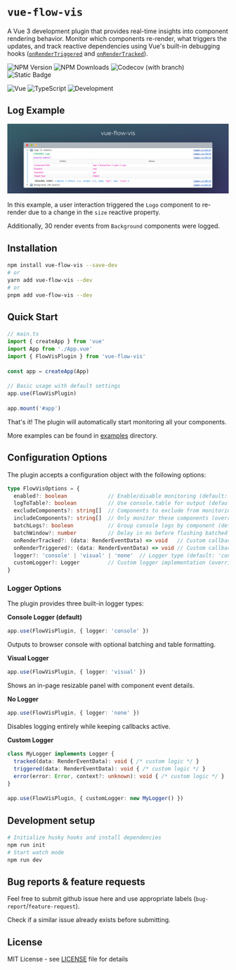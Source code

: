 # `vue-flow-vis`

A Vue 3 development plugin that provides real-time insights into component rendering behavior. Monitor which components re-render, what triggers the updates, and track reactive dependencies using Vue's built-in debugging hooks ([`onRenderTriggered`](https://vuejs.org/api/composition-api-lifecycle.html#onrendertriggered) and [`onRenderTracked`](https://vuejs.org/api/composition-api-lifecycle.html#onrendertracked)).

![NPM Version](https://img.shields.io/npm/v/vue-flow-vis?style=for-the-badge&color=red)
![NPM Downloads](https://img.shields.io/npm/dw/vue-flow-vis?style=for-the-badge&color=red)
![Codecov (with branch)](https://img.shields.io/codecov/c/github/MiloradFilipovic/vue-flow-vis/main?style=for-the-badge&color=purple)
![Static Badge](https://img.shields.io/badge/Dependencies-0-pink?style=for-the-badge)


![Vue](https://img.shields.io/badge/Vue-3.x-brightgreen.svg?style=for-the-badge&color=41B883)
![TypeScript](https://img.shields.io/badge/TypeScript-5.x-blue.svg?style=for-the-badge)
![Development](https://img.shields.io/badge/Environment-Development_Only-red.svg?style=for-the-badge&color=yellow&label=ENV)



## Log Example

![image info](./static/README_screen.png)

In this example, a user interaction triggered the `Logo` component to re-render due to a change in the `size` reactive property.

Additionally, 30 render events from `Background` components were logged.

## Installation

```bash
npm install vue-flow-vis --save-dev
# or
yarn add vue-flow-vis --dev
# or
pnpm add vue-flow-vis --dev
```

## Quick Start

```typescript
// main.ts
import { createApp } from 'vue'
import App from './App.vue'
import { FlowVisPlugin } from 'vue-flow-vis'

const app = createApp(App)

// Basic usage with default settings
app.use(FlowVisPlugin)

app.mount('#app')
```

That's it! The plugin will automatically start monitoring all your components.

More examples can be found in [examples](./examples) directory.

## Configuration Options

The plugin accepts a configuration object with the following options:

```typescript
type FlowVisOptions = {
  enabled?: boolean             // Enable/disable monitoring (default: true)
  logToTable?: boolean          // Use console.table for output (default: false)
  excludeComponents?: string[]  // Components to exclude from monitoring
  includeComponents?: string[]  // Only monitor these components (overrides exclude)
  batchLogs?: boolean           // Group console logs by component (default: true)
  batchWindow?: number          // Delay in ms before flushing batched logs (default: 500)
  onRenderTracked?: (data: RenderEventData) => void   // Custom callback for tracked events
  onRenderTriggered?: (data: RenderEventData) => void // Custom callback for triggered events
  logger?: 'console' | 'visual' | 'none'  // Logger type (default: 'console')
  customLogger?: Logger         // Custom logger implementation (overrides logger option)
}
```

### Logger Options

The plugin provides three built-in logger types:

**Console Logger (default)**
```typescript
app.use(FlowVisPlugin, { logger: 'console' })
```
Outputs to browser console with optional batching and table formatting.

**Visual Logger**
```typescript
app.use(FlowVisPlugin, { logger: 'visual' })
```
Shows an in-page resizable panel with component event details.

**No Logger**
```typescript
app.use(FlowVisPlugin, { logger: 'none' })
```
Disables logging entirely while keeping callbacks active.

**Custom Logger**
```typescript
class MyLogger implements Logger {
  tracked(data: RenderEventData): void { /* custom logic */ }
  triggered(data: RenderEventData): void { /* custom logic */ }
  error(error: Error, context?: unknown): void { /* custom logic */ }
}

app.use(FlowVisPlugin, { customLogger: new MyLogger() })
```

## Development setup
```bash
# Initialize husky hooks and install dependencies
npm run init
# Start watch mode
npm run dev
```

## Bug reports & feature requests
Feel free to submit github issue here and use appropriate labels (`bug-report`/`feature-request`).

Check if a similar issue already exists before submitting.

## License

MIT License - see [LICENSE](./LICENSE) file for details